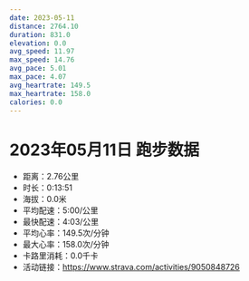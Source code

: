 ```yaml
---
date: 2023-05-11
distance: 2764.10
duration: 831.0
elevation: 0.0
avg_speed: 11.97
max_speed: 14.76
avg_pace: 5.01
max_pace: 4.07
avg_heartrate: 149.5
max_heartrate: 158.0
calories: 0.0
---
```


# 2023年05月11日 跑步数据

- 距离：2.76公里
- 时长：0:13:51
- 海拔：0.0米
- 平均配速：5:00/公里
- 最快配速：4:03/公里
- 平均心率：149.5次/分钟
- 最大心率：158.0次/分钟
- 卡路里消耗：0.0千卡
- 活动链接：https://www.strava.com/activities/9050848726
